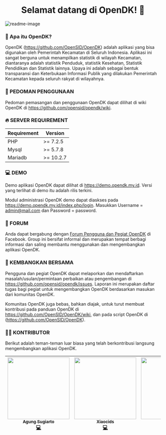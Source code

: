 <h1 align="center">Selamat datang di OpenDK! 👋</h1>

![readme-image](https://user-images.githubusercontent.com/57283157/100576066-e71e9800-330f-11eb-899c-29c06b54feaa.JPG)

### 🤔 Apa itu OpenDK?
OpenDK (https://github.com/OpenSID/OpenDK) adalah aplikasi yang bisa digunakan oleh Pemerintah Kecamatan di Seluruh Indonesia. Aplikasi ini sangat berguna untuk menampilkan statistik di wilayah Kecamatan, diantaranya adalah statistik Penduduk, statistik Kesehatan, Statistik Pendidikan dan Statistik lainnya. Upaya ini adalah sebagai bentuk transparansi dan Keterbukaan Informasi Publik yang dilakukan Pemerintah Kecamatan kepada seluruh rakyat di wilayahnya.

### 📃 PEDOMAN PENGGUNAAN
Pedoman pemasangan dan penggunaan OpenDK dapat dilihat di wiki OpenDK di https://github.com/opensid/opendk/wiki.

### 🔥 SERVER REQUIREMENT
| Requirement | Version |
| --- | --- |
| PHP | \>= 7.2.5 |
| Mysql | \>= 5.7.8 |
| Mariadb | \>= 10.2.7 |

### 💻 DEMO
Demo aplikasi OpenDK dapat dilihat di https://demo.opendk.my.id. Versi yang terlihat di demo itu adalah rilis terkini.

Modul administrasi OpenDK demo dapat diaskses pada https://demo.opendk.my.id/index.php/login. Masukkan Username = admin@mail.com dan Password = password.

### 💬 FORUM

Anda dapat bergabung dengan [Forum Pengguna dan Pegiat OpenDK](https://www.facebook.com/groups/opendk) di Facebook. Group ini bersifat informal dan merupakan tempat berbagi informasi dan saling membantu menggunakan dan mengembangkan aplikasi OpenDK.

### 🤝 KEMBANGKAN BERSAMA

Pengguna dan pegiat OpenDK dapat melaporkan dan mendaftarkan masalah/usulan/permintaan perbaikan atau pengembangan di https://github.com/opensid/opendk/issues. Laporan ini merupakan daftar tugas bagi pegiat untuk mengembangkan OpenDK berdasarkan masukan dari komunitas OpenDK.

Komunitas OpenDK juga bebas, bahkan diajak, untuk turut membuat kontribusi pada panduan OpenDK di https://github.com/OpenSID/OpenDK/wiki, dan pada script OpenDK di (https://github.com/OpenSID/OpenDK).

### 👨‍💻 KONTRIBUTOR

Berikut adalah teman-teman luar biasa yang telah berkontribusi langsung mengembangkan aplikasi OpenDK.

<!-- ALL-CONTRIBUTORS-LIST:START - Do not remove or modify this section -->
| [<img src="https://avatars.githubusercontent.com/agungsugiarto?s=150&v=1" width="200px;"/><br /><sub><b>Agung Sugiarto</b></sub>](https://github.com/agungsugiarto)<br />[💻](https://github.com/OpenSID/OpenDK/commits?author=agungsugiarto "Code") | [<img src="https://avatars.githubusercontent.com/xiaocids?s=150&v=1" width="200px;"/><br /><sub><b>Xiaocids</b></sub>](https://github.com/xiaocids)<br />[💻](https://github.com/OpenSID/OpenDK/commits?author=xiaocids "Code") | [<img src="https://avatars.githubusercontent.com/roaddee?s=150&v=1" width="200px;"/><br /><sub><b>Roaddee</b></sub>](https://github.com/roaddee)<br />[💻](https://github.com/OpenSID/OpenDK/commits?author=roaddee "Code") | [<img src="https://avatars.githubusercontent.com/afa28?s=150&v=1" width="200px;"/><br /><sub><b>Afa28</b></sub>](https://github.com/afa28)<br />[💻](https://github.com/OpenSID/OpenDK/commits?author=afa28 "Code") | [<img src="https://avatars.githubusercontent.com/mizwaruddin?s=150&v=1" width="200px;"/><br /><sub><b>Mizwaruddin</b></sub>](https://github.com/mizwaruddin)<br />[🐛](https://github.com/OpenSID/OpenDK/issues?q=author%3Amizwaruddin) | [<img src="https://avatars.githubusercontent.com/deanvhin2?s=150&v=1" width="200px;"/><br /><sub><b>Deanvhin2</b></sub>](https://github.com/deanvhin2)<br />[🐛](https://github.com/OpenSID/OpenDK/issues?q=author%3Adeanvhin2)| :---: |
| :---: | :---: | :---: | :---: | :---: | :---: | :---: |

